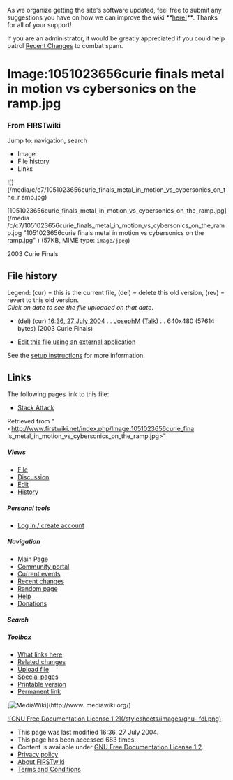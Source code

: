 As we organize getting the site's software updated, feel free to submit any
suggestions you have on how we can improve the wiki
_**_[here!](/index.php/User:Hallry/Suggestions "User:Hallry/Suggestions"
)_**_. Thanks for all of your support!

If you are an administrator, it would be greatly appreciated if you could help
patrol [Recent Changes](/index.php/Special:Recentchanges
"Special:Recentchanges" ) to combat spam.

# Image:1051023656curie finals metal in motion vs cybersonics on the ramp.jpg

### From FIRSTwiki

Jump to: navigation, search

  * Image
  * File history
  * Links

![](/media/c/c7/1051023656curie_finals_metal_in_motion_vs_cybersonics_on_the_r
amp.jpg)

[1051023656curie_finals_metal_in_motion_vs_cybersonics_on_the_ramp.jpg](/media
/c/c7/1051023656curie_finals_metal_in_motion_vs_cybersonics_on_the_ramp.jpg
"1051023656curie finals metal in motion vs cybersonics on the ramp.jpg" )
(57KB, MIME type: `image/jpeg`)

2003 Curie Finals

## File history

Legend: (cur) = this is the current file, (del) = delete this old version,
(rev) = revert to this old version.  
_Click on date to see the file uploaded on that date_.

  * (del) (cur) [16:36, 27 July 2004](/media/c/c7/1051023656curie_finals_metal_in_motion_vs_cybersonics_on_the_ramp.jpg "/media/c/c7/1051023656curie finals metal in motion vs cybersonics on the ramp.jpg" ) . . [JosephM](/index.php/User:JosephM "User:JosephM" ) ([Talk](/index.php/User_talk:JosephM "User talk:JosephM" )) . . 640x480 (57614 bytes) (2003 Curie Finals)
  

  * [Edit this file using an external application](/index.php?title=Image:1051023656curie_finals_metal_in_motion_vs_cybersonics_on_the_ramp.jpg&action=edit&externaledit=true&mode=file "Image:1051023656curie finals metal in motion vs cybersonics on the ramp.jpg" )

See the [setup
instructions](http://meta.wikimedia.org/wiki/Help:External_editors
"http://meta.wikimedia.org/wiki/Help:External_editors" ) for more information.

## Links

The following pages link to this file:

  * [Stack Attack](/index.php/Stack_Attack "Stack Attack" )

Retrieved from "<http://www.firstwiki.net/index.php/Image:1051023656curie_fina
ls_metal_in_motion_vs_cybersonics_on_the_ramp.jpg>"

##### Views

  * [File](/index.php/Image:1051023656curie_finals_metal_in_motion_vs_cybersonics_on_the_ramp.jpg)
  * [Discussion](/index.php?title=Image_talk:1051023656curie_finals_metal_in_motion_vs_cybersonics_on_the_ramp.jpg&action=edit)
  * [Edit](/index.php?title=Image:1051023656curie_finals_metal_in_motion_vs_cybersonics_on_the_ramp.jpg&action=edit)
  * [History](/index.php?title=Image:1051023656curie_finals_metal_in_motion_vs_cybersonics_on_the_ramp.jpg&action=history)

##### Personal tools

  * [Log in / create account](/index.php?title=Special:Userlogin&returnto=Image:1051023656curie_finals_metal_in_motion_vs_cybersonics_on_the_ramp.jpg)

[](/index.php/Main_Page "Main Page" )

##### Navigation

  * [Main Page](/index.php/Main_Page)
  * [Community portal](/index.php/FIRSTwiki:Community_portal)
  * [Current events](/index.php/Current_events)
  * [Recent changes](/index.php/Special:Recentchanges)
  * [Random page](/index.php/Special:Random)
  * [Help](/index.php/FIRSTwiki:Help)
  * [Donations](/index.php/FIRSTwiki:Site_support)

##### Search



##### Toolbox

  * [What links here](/index.php/Special:Whatlinkshere/Image:1051023656curie_finals_metal_in_motion_vs_cybersonics_on_the_ramp.jpg)
  * [Related changes](/index.php/Special:Recentchangeslinked/Image:1051023656curie_finals_metal_in_motion_vs_cybersonics_on_the_ramp.jpg)
  * [Upload file](/index.php/Special:Upload)
  * [Special pages](/index.php/Special:Specialpages)
  * [Printable version](/index.php?title=Image:1051023656curie_finals_metal_in_motion_vs_cybersonics_on_the_ramp.jpg&printable=yes)
  * [Permanent link](/index.php?title=Image:1051023656curie_finals_metal_in_motion_vs_cybersonics_on_the_ramp.jpg&oldid=39318)

[![MediaWiki](/skins/common/images/poweredby_mediawiki_88x31.png)](http://www.
mediawiki.org/)

[![GNU Free Documentation License 1.2](/stylesheets/images/gnu-
fdl.png)](http://www.gnu.org/copyleft/fdl.html)

  * This page was last modified 16:36, 27 July 2004.
  * This page has been accessed 683 times.
  * Content is available under [GNU Free Documentation License 1.2](http://www.gnu.org/copyleft/fdl.html "http://www.gnu.org/copyleft/fdl.html" ).
  * [Privacy policy](/index.php/FIRSTwiki:Privacy_policy "FIRSTwiki:Privacy policy" )
  * [About FIRSTwiki](/index.php/FIRSTwiki:About "FIRSTwiki:About" )
  * [Terms and Conditions](/index.php/FIRSTwiki:Terms_and_conditions "FIRSTwiki:Terms and conditions" )

